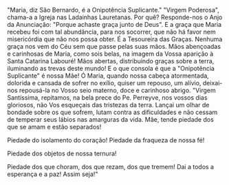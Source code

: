 "Maria, diz São Bernardo, é a Onipotência Suplicante." "Virgem Poderosa", chama-a a Igreja nas Ladainhas Lauretanas. Por quê? Responde-nos o Anjo da Anunciação: "Porque achaste graça junto de Deus". E a graça que Maria recebeu foi com tal abundância, para nos socorrer, que não há favor nem misericórdia que não nos possa obter. É a Tesoureira das Graças. Nenhuma graça nos vem do Céu sem que passe pelas suas mãos. Mãos abençoadas e carinhosas de Maria, como sois belas, na imagem da Vossa aparição à Santa Catarina Labouré! Mãos abertas, distribuindo graças sobre a terra, iluminando as trevas deste mundo! E o que consola é que a "Onipotência Suplicante" é nossa Mãe! Ó Maria, quando nossa cabeça atormentada, dolorida e cansada de sofrer no exílio, quiser um repouso, um alívio, deixai-nos repousá-la no Vosso seio materno, doce e carinhoso abrigo. "Virgem Santíssima, repitamos, na bela prece do Pe. Perreyve, nos vossos dias gloriosos, não Vos esqueçais das tristezas da terra. Lançai um olhar de bondade sobre os que sofrem, lutam contra as dificuldades e não cessam de temperar seus lábios nas amarguras da vida. Mãe, tende piedade dos que se amam e estão separados!

Piedade do isolamento do coração! Piedade da fraqueza de nossa fé!

Piedade dos objetos de nossa ternura!

Piedade dos que choram, dos que rezam, dos que tremem! Dai a todos a esperança e a paz! Assim seja!"